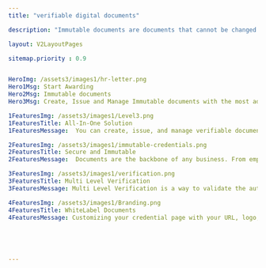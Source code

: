 ```yaml
---
title: "verifiable digital documents"

description: "Immutable documents are documents that cannot be changed once they have been written."

layout: V2LayoutPages

sitemap.priority : 0.9


HeroImg: /assets3/images1/hr-letter.png
Hero1Msg: Start Awarding
Hero2Msg: Immutable documents
Hero3Msg: Create, Issue and Manage Immutable documents with the most advanced digital credentialing software.

1FeaturesImg: /assets3/images1/Level3.png
1FeaturesTitle: All-In-One Solution
1FeaturesMessage:  You can create, issue, and manage verifiable documents in one app. We are not just a document management solution, but also a platform that helps you to manage your documents from the ground up. So whether you need to create, issue, and manage verifiable documents like HR letters, invoices, contracts, or offer letters, or just want to get rid of all those old HR forms lying around, we've got you covered!

2FeaturesImg: /assets3/images1/immutable-credentials.png
2FeaturesTitle: Secure and Immutable
2FeaturesMessage:  Documents are the backbone of any business. From employment contracts to birth certificates, they are used to prove identity, ownership, and more. But when you're dealing with millions of documents in a company's system, it can be hard to keep track of everything. That's why we're excited to announce a new way for you to store your documents. Our solution uses advanced security features like quantum ledger and blockchain to make your sensitive data unbreakable—and even transparent, allowing you to see exactly where each document is stored. You can now issue verifiable documents with CertifyMe!

3FeaturesImg: /assets3/images1/verification.png
3FeaturesTitle: Multi Level Verification
3FeaturesMessage: Multi Level Verification is a way to validate the authenticity of any document, including those that may be in electronic form. You or third parties can check the authenticity of the papers using multi-level verification. Validate your document with URL, Id Proofs, Quantum Ledger Id, or cryptographic signature.

4FeaturesImg: /assets3/images1/Branding.png
4FeaturesTitle: WhiteLabel Documents
4FeaturesMessage: Customizing your credential page with your URL, logo, advertisement space and footer is a great way to make sure that the credentials match your brand. When you create a WhiteLabel document, you can customize everything from the URL to the footer. This means that we'll be able to correctly determine what credentials are being used on each page of your website so that we can ensure that they're all properly linked together in the documents.





---
```

